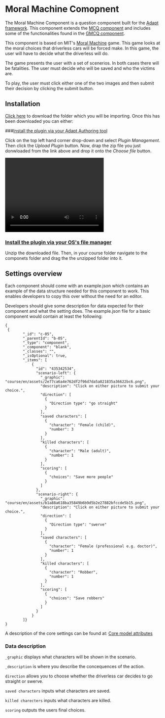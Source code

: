 # Moral Machine Comopnent

The Moral Machine Component is a question component built for the [Adapt framework](https://github.com/adaptlearning/adapt_framework). This component extends the [MCQ component](https://github.com/adaptlearning/adapt-contrib-mcq) and includes some of the functionalities found in the [GMCQ component](https://github.com/adaptlearning/adapt-contrib-gmcq).

This component is based on MIT's [Moral Machine](https://www.moralmachine.net/) game. This game looks at the moral choices that driverless cars will be forced make. In this game, the user will have to decide what the driverless will do.

The game presents the user with a set of scenerios. In both cases there will be fatalities. The user must decide who will be saved and who the victims are.

To play, the user must click either one of the two images and then submit their decision by clicking the submit button.


## Installation

[Click here](https://github.com/jschof1/moralMachine/archive/refs/heads/master.zip) to download the folder which you will be importing. Once this has been downloaded you can either: 

###<span style="text-decoration: underline">Install the plugin via your Adapt Authoring tool </span>

Click on the top left hand corner drop-down and select *Plugin Management*. Then click the *Upload Plugin* button. Now, drap the zip file you just donwloaded from the link above and drop it onto the *Choose file* button.

<video width="320" height="240" controls>
  <source src="https://streamable.com/e/ylc1ua" type="video/mp4">
</video>

### <span style="text-decoration: underline">Install the plugin via your OS's file manager</span>

Unzip the downloaded file. Then, in your course folder navigate to the componets folder and drag the the unzipped folder into it.

## Settings overview

Each component should come with an example.json which contains an example of the data structure needed for this component to work. This enables developers to copy this over without the need for an editor.

Developers should give some description for data expected for their component and what the setting does. The example.json file for a basic component would contain at least the following:

```
{
 {
        "_id": "c-05",
        "_parentId": "b-05",
        "_type": "component",
        "_component": "blank",
        "_classes": "",
        "_isOptional": true,
        "_items": [
            {
              "id": "435342534",
              "scenario-left": {
                "_graphic": "course/en/assets/2e77ca6a4e762df2f96d7da5a821835a36622bc6.png",
                "description": "Click on either picture to submit your choice.",
                "direction": [
                  {
                    "Direction type": "go straight"
                  }
                ],
                "saved characters": [
                  {
                    "character": "Female (child)",
                    "number": 3
                  }
                ],
                "killed characters": [
                  {
                    "character": "Male (adult)",
                    "number": 1
                  }
                ],
                "scoring": [
                  {
                    "choices": "Save more people"
                  }
                ]
              },
              "scenario-right": {
                "_graphic": "course/en/assets/b1a88a618ba35849b6b9d5b2e27882bfccde5b15.png",
                "description": "Click on either picture to submit your choice.",
                "direction": [
                  {
                    "Direction type": "swerve"
                  }
                ],
                "saved characters": [
                  {
                    "character": "Female (professional e.g. doctor)",
                    "number": 1
                  }
                ],
                "killed characters": [
                  {
                    "character": "Robber",
                    "number": 1
                  }
                ],
                "scoring": [
                  {
                    "choices": "Save robbers"
                  }
                ]
              }
            }
        ]}
}
```
A description of the core settings can be found at: [Core model attributes](https://github.com/adaptlearning/adapt_framework/wiki/Core-model-attributes)


### Data description

 `_graphic` displays what characters will be shown in the scenario.
 
 `_description` is where you describe the concequences of the action.
 
 `direction` allows you to choose whether the driverless car decides to go straight or swerve.
 
 `saved characters` inputs what characters are saved.
 
 `killed charecters` inputs what characters are killed.
 
 `scoring` outputs the users final choices.
 
